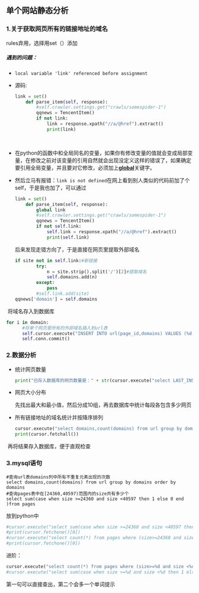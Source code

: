 ## 单个网站静态分析

### 1.关于获取网页所有的链接地址的域名

rules弃用，选择用set（）添加

##### 遇到的问题：

- `local variable 'link' referenced before assignment`

- 源码:

  ```python
  link = set()
      def parse_item(self, response):
          #self.crawler.settings.get("crawls/somespider-1")
          qqnews = TencentItem()
          if not link:
              link = response.xpath("//a/@href").extract()
              print(link)
  ```

  ​

- 在python的函数中和全局同名的变量，如果你有修改变量的值就会变成局部变量，在修改之前对该变量的引用自然就会出现没定义这样的错误了，如果确定要引用全局变量，并且要对它修改，必须加上<u>**global**</u>关键字。

- 然后立马有报错：`link is not defined`在网上看到别人类似的代码前加了个self，于是我也加了，可以通过

  ```python
  link = set()
      def parse_item(self, response):
          global link
          #self.crawler.settings.get("crawls/somespider-1")
          qqnews = TencentItem()
          if not self.link:
              self.link = response.xpath("//a/@href").extract()
              print(self.link)
  ```

  后来发现走错方向了，于是直接在网页里提取外部域名

  ```python
  if site not in self.link:#新链接
          try:
              n = site.strip().split('/')[2]#提取域名
              self.domains.add(n)
          except:
              pass
          #self.link.add(site)
  qqnews['domain'] = self.domains
  ```


​	将域名存入到数据库

```python
for i in domain:
      #将单个网页里所有的外部域名插入到url表
      self.cursor.execute("INSERT INTO url(page_id,domains) VALUES (%d,'%s')" % (num,i))
      self.conn.commit()
```

### 2.数据分析

- 统计网页数量

  ```python
  print("已存入数据库的网页数量是：" + str(cursor.execute("select LAST_INSERT_ID() from pages")))
  ```


- 网页大小分布

  先找出最大和最小值，然后分成10组，再去数据库中统计每段各包含多少网页

- 所有链接地址的域名统计并按降序排列

  ```python
  cursor.execute("select domains,count(domains) from url group by domains order by count(domains) DESC")
  print(cursor.fetchall())
  ```

​	再将结果存入数据库，便于直观检查

### 3.mysql语句

```mysql
#查询url表domains列中所有不重复元素出现的次数
select domains,count(domains) from url group by domains order by domains
#查询pages表中在[24360,40597)范围内的size共有多少个
select sum(case when size >=24360 and size <40597 then 1 else 0 end )from pages

```

放到python中

```python
#cursor.execute("select sum(case when size >=24360 and size <40597 then 1 else 0 end )from pages")
#print(cursor.fetchone()[0])
#cursor.execute("select count(*) from pages where (size>=24360 and size <40597)")
#print(cursor.fetchone()[0])
```

进阶：

```python
cursor.execute("select count(*) from pages where (size>=%d and size <%d)" % (size1,size2))
#cursor.execute("select sum(case when size >=%d and size <%d then 1 else 0 end )from pages" % (size1,size2))
```

第一句可以直接查出，第二个会多一个单词提示


